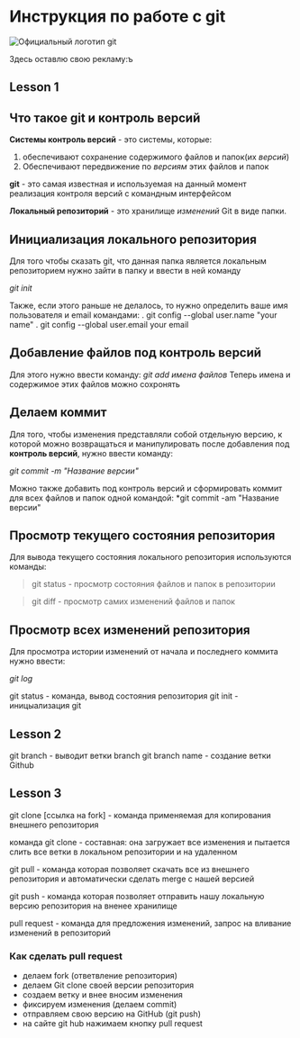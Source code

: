 # Инструкция по работе с git
![Официальный логотип git](logo.png)

Здесь оставлю свою рекламу:ъ

## Lesson 1

## Что такое git и контроль версий
**Системы контроль версий** - это системы, которые: 
1. обеспечивают сохранение содержимого файлов и папок(их *версий*)
2. Обеспечивают передвижение по *версиям* этих файлов и папок

**git** - это самая известная и используемая на данный момент реализация контроля версий с командным интерфейсом

**Локальный репозиторий** - это хранилище *изменений* Git в виде папки.

## Инициализация локального репозитория

Для того чтобы сказать git, что данная папка является локальным репозиторием нужно зайти в папку и ввести в ней команду

*git init*

Также, если этого раньше не делалось, то нужно определить ваше имя пользователя и email командами:
. git config --global user.name "your name"
. git config --global user.email your email 

## Добавление файлов под контроль версий

Для этого нужно ввести команду:
*git add имена файлов*
Теперь имена и содержимое этих файлов можно сохронять

## Делаем коммит

Для того, чтобы изменения представляли собой отдельную версию, к которой можно возвращаться и манипулировать после добавления под **контроль версий**, нужно ввести команду:

*git commit -m "Название версии"*

Можно также добавить под контроль версий и сформировать коммит для всех  файлов и папок одной командой:
*git commit -am "Название версии"

## Просмотр текущего состояния репозитория
Для вывода текущего состояния локального репозитория используются команды:

>git status - просмотр состояния файлов и папок в репозитории

> git diff - просмотр самих изменений файлов и папок

## Просмотр всех изменений репозитория

Для просмотра истории изменений от начала и последнего коммита нужно ввести:

*git log*

git status - команда, вывод состояния репозитория
git init - иницыализация git
## Lesson 2
git branch - выводит ветки
branch
git branch name - создание ветки
Github

## Lesson 3

git clone [ссылка на fork] - команда применяемая для копирования внешнего репозитория

команда git clone - составная: она загружает все изменения и пытается слить все ветки в локальном репозитории и на удаленном 

git pull - команда которая позволяет скачать все из внешнего репозитория и автоматически сделать merge с нашей версией

git push - команда которая позволяет отправить нашу локальную версию репозитория на вненее хранилище

pull request - команда для предложения изменений, запрос на вливание изменений в репозиторий

### Как сделать pull request

* делаем fork (ответвление репозитория)
* делаем Git clone своей версии репозитория
* создаем ветку и внее вносим изменения
* фиксируем изменения (делаем commit)
* отправляем свою версию на GitHub (git push)
* на сайте git hub нажимаем кнопку pull request
